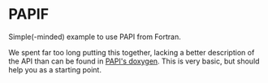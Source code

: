 # PAPIF
Simple(-minded) example to use PAPI from Fortran.

We spent far too long putting this together, lacking a better description of the API than can be found in [PAPI's doxygen](http://icl.cs.utk.edu/papi/docs/). This is very basic, but should help you as a starting point.
